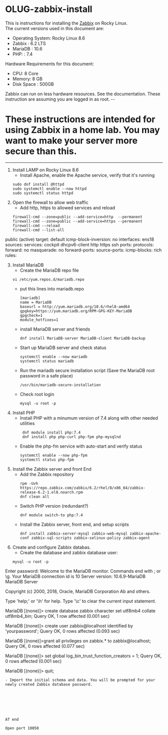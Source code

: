 # OLUG-zabbix-install

This is instructions for installing the [Zabbix](https://www.zabbix.com) on Rocky Linux.  
The current versions used in this document are:
 - Operating System:  Rocky Linux 8.6
 - Zabbix 	   :  6.2 LTS
 - MariaDB         :  10.6
 - PHP:       : 7.4

Hardware Requirements for this document:
 - CPU: 8 Core
 - Memory: 8 GB
 - Disk Space : 500GB

Zabbix can run on less hardware resources.  See the documentation. 
These instruction are assuming you are logged in as root.  --

# These instructions are intended for using Zabbix in a home lab. You may want to make your server more secure than this.

---
 1. Install LAMP on Rocky Linux 8.6
    - Install Apache, enable the Apache service, verify that it's running
    ```
    sudo dnf install @httpd 
    sudo systemctl enable --now httpd
    sudo systemctl status httpd
    ```
 2. Open the firewall to allow web traffic
    - Add http, https to allowed services and reload
    ```
    firewall-cmd --zone=public --add-service=http  --permanent
    firewall-cmd --zone=public --add-service=https --permanent
    firewall-cmd --reload
    firewall-cmd --list-all
public (active)
  target: default
  icmp-block-inversion: no
  interfaces: ens18
  sources:
  services: cockpit dhcpv6-client http https ssh
  ports:
  protocols:
  forward: no
  masquerade: no
  forward-ports:
  source-ports:
  icmp-blocks:
  rich rules:

3. Install MariaDB
   - Create the MariaDB repo file 
    ```
    vi /etc/yum.repos.d/mariadb.repo
    ```
   - put this lines into mariadb.repo
     ```
     [mariadb]
     name = MariaDB
     baseurl = http://yum.mariadb.org/10.6/rhel8-amd64
     gpgkey=https://yum.mariadb.org/RPM-GPG-KEY-MariaDB
     gpgcheck=1
     module_hotfixes=1
     ```
   - install MariaDB server and friends
     ```
     dnf install MariaDB-server MariaDB-client MariaDB-backup
     ```
   - Start up MariaDB server and check status
     ```
     systemctl enable --now mariadb
     systemctl status mariadb
     ```
   - Run the mariadb secure installation script (Save the MariaDB root password in a safe place)
     ```  
     /usr/bin/mariadb-secure-installation
     ```
   - Check root login
     ```
     mysql -u root -p
     ```
 4. Install PHP 
    - Install PHP with a minumum version of 7.4 along with other needed utilities
      ```
       dnf module install php:7.4
       dnf install php php-curl php-fpm php-mysqlnd
      ```
    - Enable the php-fm service with auto-start and verify status
      ```
      systemctl enable --now php-fpm
      systemctl status php-fpm
      ````
5. Install the Zabbix server and front End
   - Add the Zabbix repository
     ```
     rpm -Uvh https://repo.zabbix.com/zabbix/6.2/rhel/8/x86_64/zabbix-release-6.2-1.el8.noarch.rpm
     dnf clean all
     ```
   - Switch PHP version (redundant?)
     ```
     dnf module switch-to php:7.4
     ```
   - Install the Zabbix server, front end, and setup scripts
     ```
     dnf install zabbix-server-mysql zabbix-web-mysql zabbix-apache-conf zabbix-sql-scripts zabbix-selinux-policy zabbix-agent
     ```
6. Create and configure Zabbix databas.
   - Create the database and zabbix database user:
   ```
   mysql -u root -p
Enter password:
Welcome to the MariaDB monitor.  Commands end with ; or \g.
Your MariaDB connection id is 10
Server version: 10.6.9-MariaDB MariaDB Server

Copyright (c) 2000, 2018, Oracle, MariaDB Corporation Ab and others.

Type 'help;' or '\h' for help. Type '\c' to clear the current input statement.

MariaDB [(none)]> create database zabbix character set utf8mb4 collate utf8mb4_bin;
Query OK, 1 row affected (0.001 sec)

MariaDB [(none)]> create user zabbix@localhost identified by 'yourpassword';
Query OK, 0 rows affected (0.093 sec)

MariaDB [(none)]>grant all privileges on zabbix.* to zabbix@localhost;
Query OK, 0 rows affected (0.077 sec)

MariaDB [(none)]> set global log_bin_trust_function_creators = 1;
Query OK, 0 rows affected (0.001 sec)

MariaDB [(none)]> quit;
```
- Import the initial schema and data. You will be prompted for your newly created Zabbix database password.







AT end

Open port 10050

  ```
  


   
     
```

    
   
